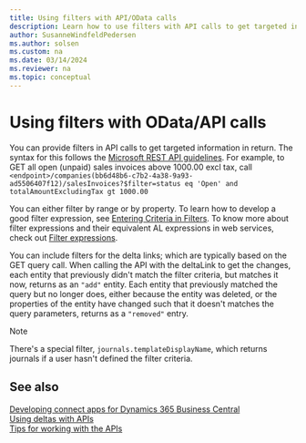 ```yaml
---
title: Using filters with API/OData calls
description: Learn how to use filters with API calls to get targeted information in return.
author: SusanneWindfeldPedersen
ms.author: solsen
ms.custom: na
ms.date: 03/14/2024
ms.reviewer: na
ms.topic: conceptual
---
```


# Using filters with OData/API calls

You can provide filters in API calls to get targeted information in return. The syntax for this follows the [Microsoft REST API guidelines](https://github.com/Microsoft/api-guidelines/blob/master/Guidelines.md#97-filtering). For example, to GET all open (unpaid) sales invoices above 1000.00 excl tax, call `<endpoint>/companies(bb6d48b6-c7b2-4a38-9a93-ad5506407f12)/salesInvoices?$filter=status eq 'Open' and totalAmountExcludingTax gt 1000.00`

You can either filter by range or by property. To learn how to develop a good filter expression, see [Entering Criteria in Filters](../developer/devenv-entering-criteria-in-filters.md). To know more about filter expressions and their equivalent AL expressions in web services, check out [Filter expressions](../webservices/use-filter-expressions-in-odata-uris.md#filter-expressions).

You can include filters for the delta links; which are typically based on the GET query call. When calling the API with the deltaLink to get the changes, each entity that previously didn't match the filter criteria, but matches it now, returns as an `"add"` entity. Each entity that previously matched the query but no longer does, either because the entity was deleted, or the properties of the entity have changed such that it doesn't matches the query parameters, returns as a `"removed"` entry.

> [!NOTE]
> There's a special filter, `journals.templateDisplayName`, which returns journals if a user hasn't defined the filter criteria.

## See also

[Developing connect apps for Dynamics 365 Business Central](devenv-develop-connect-apps.md)  
[Using deltas with APIs](devenv-connect-apps-delta.md)  
[Tips for working with the APIs](devenv-connect-apps-tips.md)  